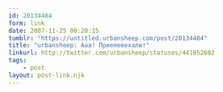 ```yaml
---
id: 20134484
form: link
date: 2007-11-25 00:20:15
tumblr: "https://untitled.urbansheep.com/post/20134484"
title: "urbansheep: Ааа! Приееееехали!"
linkurl: http://twitter.com/urbansheep/statuses/441052602
tags:
    - post
layout: post-link.njk
---
```


